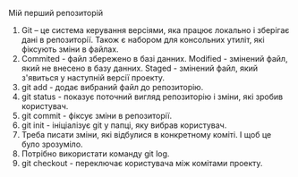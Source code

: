 Мій перший репозиторій
1) Git – це система керування версіями, яка працює локально і зберігає дані в репозиторії. Також є набором для консольних утиліт, які фіксують зміни в файлах.
2) Сommited - файл збережено в базі данних. Modified - змінений файл, який не внесено в базу данних. Staged - змінений файл, який з'явиться у наступній версії проекту.
3) git add - додає вибраний файл до репозиторію.
4) git status - показує поточний вигляд репозиторію і зміни, які зробив користувач.
5) git commit - фіксує зміни в репозиторії.
6) git init - ініціалізує git у папці, яку вибрав користувач.
7) Треба писати зміни, які відбулися в конкретному коміті. І щоб це було зрозуміло.
8) Потрібно використати команду git log.
9) git checkout - переключає користувача між комітами проекту.
